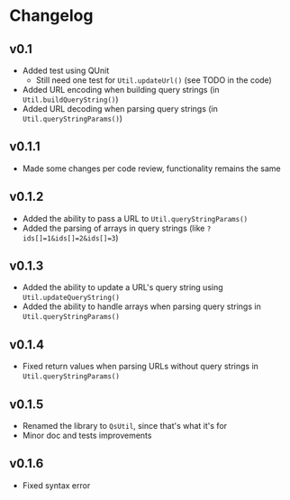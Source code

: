 Changelog
=========

## v0.1

- Added test using QUnit
  - Still need one test for `Util.updateUrl()` (see TODO in the code)
- Added URL encoding when building query strings (in `Util.buildQueryString()`)
- Added URL decoding when parsing query strings (in `Util.queryStringParams()`)

## v0.1.1

- Made some changes per code review, functionality remains the same

## v0.1.2

- Added the ability to pass a URL to `Util.queryStringParams()`
- Added the parsing of arrays in query strings (like `?ids[]=1&ids[]=2&ids[]=3`)

## v0.1.3

- Added the ability to update a URL's query string using `Util.updateQueryString()`
- Added the ability to handle arrays when parsing query strings in `Util.queryStringParams()`

## v0.1.4

- Fixed return values when parsing URLs without query strings in `Util.queryStringParams()`

## v0.1.5

- Renamed the library to `QsUtil`, since that's what it's for
- Minor doc and tests improvements

## v0.1.6

- Fixed syntax error